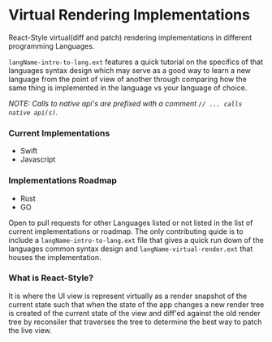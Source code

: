 # Virtual Rendering Implementations

React-Style virtual(diff and patch) rendering implementations in different programming Languages.

`langName-intro-to-lang.ext` features a quick tutorial on the specifics of that languages syntax design
which may serve as a good way to learn a new language from the point of view of another through comparing
how the same thing is implemented in the language vs your language of choice. 

*NOTE: Calls to native api's are prefixed with a comment `// ... calls native api(s)`.*

### Current Implementations

- Swift
- Javascript

### Implementations Roadmap

- Rust
- GO

Open to pull requests for other Languages listed or not listed in the list of current implementations or roadmap. 
The only contributing quide is to include a `langName-intro-to-lang.ext` file
that gives a quick run down of the languages common syntax design and 
`langName-virtual-render.ext` that houses the implementation.

### What is React-Style?

It is where the UI view is represent virtually as a render snapshot of the current state
such that when the state of the app changes a new render tree is created of the current state of the view and diff'ed against 
the old render tree by reconsiler that traverses the tree to determine the best way to patch the live view.